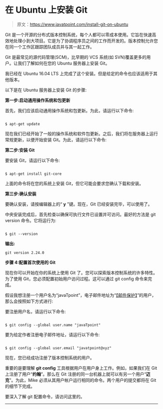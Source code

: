 # 在 Ubuntu 上安装 Git

> 原文：<https://www.javatpoint.com/install-git-on-ubuntu>

Git 是一个开源的分布式版本控制系统，每个人都可以零成本使用。它旨在快速高效地处理小到大项目。它是为了协调程序员之间的工作而开发的。版本控制允许您在同一个工作区跟踪团队成员并与其一起工作。

Git 是最常见的源代码管理(SCM)，比早期的 VCS 系统(如 SVN)覆盖更多的用户。让我们了解如何在您的 Ubuntu 服务器上安装 Git。

我已经在 Ubuntu 16.04 LTS 上完成了这个安装。但是给定的命令也应该适用于其他版本。

以下是在 Ubuntu 服务器上安装 Git 的步骤:

**第一步:启动通用操作系统和包更新**

首先，我们应该启动通用操作系统和包更新。为此，请运行以下命令:

```

$ apt-get update

```

现在我们已经开始了一般的操作系统和软件包更新。之后，我们将在服务器上运行常规更新，以便开始安装 Git。为此，请运行以下命令:

**第二步:安装 Git**

要安装 Git，请运行以下命令:

```

$ apt-get install git-core

```

上面的命令将在您的系统上安装 Git，但它可能会要求您确认下载和安装。

**第三步:确认安装**

要确认安装，请按编辑器上的“ **y** ”键。现在，Git 已经安装完毕，可以使用了。

中央安装完成后，首先检查以确保可执行文件已设置并可访问。最好的方法是 git version 命令。它将运行为:

```

$ git --version

```

**输出:**

```
git version 2.24.0

```

**步骤 4:配置首次使用的 Git**

现在你可以开始在你的系统上使用 Git 了。您可以探索版本控制系统的许多特性。为了使用 Git，您必须配置初始用户访问过程。这可以通过 git config 命令来完成。

假设我想注册一个用户名为“javaTpoint”，电子邮件地址为“[【邮件保护】](/cdn-cgi/l/email-protection)”的用户，那么会按照如下方式进行:

要注册用户名，请运行以下命令:

```

$ git config --global user.name "javaTpoint"

```

要为给定作者注册电子邮件地址，请运行以下命令:

```

$ git config --global user.email "javatpoint@xyz"

```

现在，您已经成功注册了版本控制系统的用户。

重要的是要理解 **git config** 工具根据用户在用户身上工作。例如，如果我们在 Git 上注册了用户“**约翰**”。那么在 Git 注册的同一台机器上就可以有另一个用户“**迈克**”。为此，Mike 必须从其用户帐户运行相同的命令。两个用户的提交都将在 Git 的细节下完成。

要深入了解 git 配置命令，请访问这里的。

* * *